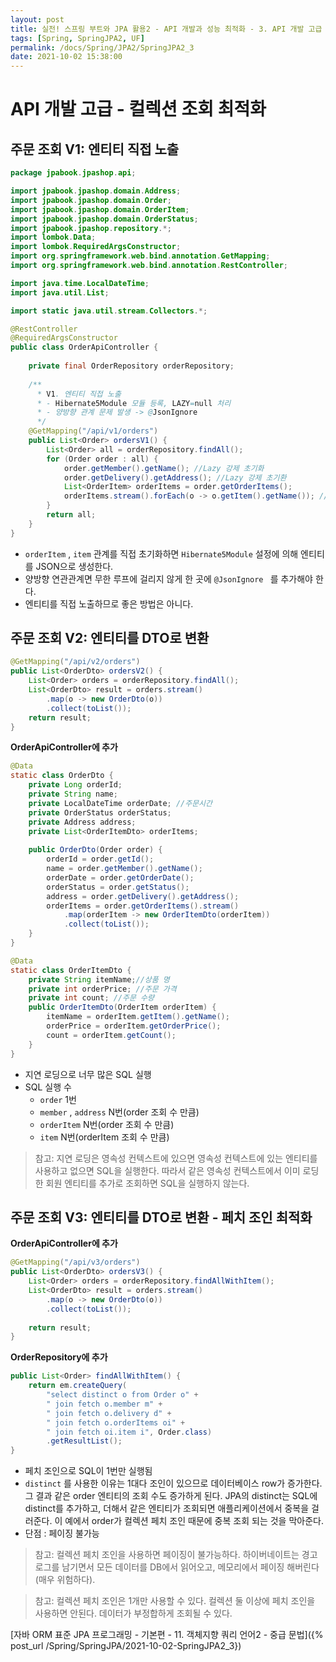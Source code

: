 ```yaml
---
layout: post
title: 실전! 스프링 부트와 JPA 활용2 - API 개발과 성능 최적화 - 3. API 개발 고급 - 컬렉션 조회 최적화
tags: [Spring, SpringJPA2, UF]
permalink: /docs/Spring/JPA2/SpringJPA2_3
date: 2021-10-02 15:38:00
---
```

# API 개발 고급 - 컬렉션 조회 최적화

## 주문 조회 V1: 엔티티 직접 노출

```java
package jpabook.jpashop.api;

import jpabook.jpashop.domain.Address;
import jpabook.jpashop.domain.Order;
import jpabook.jpashop.domain.OrderItem;
import jpabook.jpashop.domain.OrderStatus;
import jpabook.jpashop.repository.*;
import lombok.Data;
import lombok.RequiredArgsConstructor;
import org.springframework.web.bind.annotation.GetMapping;
import org.springframework.web.bind.annotation.RestController;

import java.time.LocalDateTime;
import java.util.List;

import static java.util.stream.Collectors.*;

@RestController
@RequiredArgsConstructor
public class OrderApiController {
    
    private final OrderRepository orderRepository;
    
    /**
	  * V1. 엔티티 직접 노출
      * - Hibernate5Module 모듈 등록, LAZY=null 처리
      * - 양방향 관계 문제 발생 -> @JsonIgnore
      */
    @GetMapping("/api/v1/orders")
    public List<Order> ordersV1() {
        List<Order> all = orderRepository.findAll();
        for (Order order : all) {
            order.getMember().getName(); //Lazy 강제 초기화
            order.getDelivery().getAddress(); //Lazy 강제 초기환
            List<OrderItem> orderItems = order.getOrderItems();
            orderItems.stream().forEach(o -> o.getItem().getName()); //Lazy 강제 초기화
        }
        return all;
    }
}
```

- `orderItem` , `item` 관계를 직접 초기화하면 `Hibernate5Module` 설정에 의해 엔티티를 JSON으로 생성한다.
- 양방향 연관관계면 무한 루프에 걸리지 않게 한 곳에 `@JsonIgnore ` 를 추가해야 한다.
- 엔티티를 직접 노출하므로 좋은 방법은 아니다.

## 주문 조회 V2: 엔티티를 DTO로 변환

```java
@GetMapping("/api/v2/orders")
public List<OrderDto> ordersV2() {
    List<Order> orders = orderRepository.findAll();
    List<OrderDto> result = orders.stream()
        .map(o -> new OrderDto(o))
        .collect(toList());
    return result;
}
```

**OrderApiController에 추가**

```java
@Data
static class OrderDto {
    private Long orderId;
    private String name;
    private LocalDateTime orderDate; //주문시간
    private OrderStatus orderStatus;
    private Address address;
    private List<OrderItemDto> orderItems;
    
    public OrderDto(Order order) {
        orderId = order.getId();
        name = order.getMember().getName();
        orderDate = order.getOrderDate();
        orderStatus = order.getStatus();
        address = order.getDelivery().getAddress();
        orderItems = order.getOrderItems().stream()
            .map(orderItem -> new OrderItemDto(orderItem))
            .collect(toList());
    }
}

@Data
static class OrderItemDto {
    private String itemName;//상품 명
    private int orderPrice; //주문 가격
    private int count; //주문 수량
    public OrderItemDto(OrderItem orderItem) {
        itemName = orderItem.getItem().getName();
        orderPrice = orderItem.getOrderPrice();
        count = orderItem.getCount();
    }
}
```

- 지연 로딩으로 너무 많은 SQL 실행
- SQL 실행 수
  - `order` 1번
  - `member` , `address` N번(order 조회 수 만큼)
  - `orderItem` N번(order 조회 수 만큼)
  - `item` N번(orderItem 조회 수 만큼)

> 참고: 지연 로딩은 영속성 컨텍스트에 있으면 영속성 컨텍스트에 있는 엔티티를 사용하고 없으면 SQL을 실행한다. 따라서 같은 영속성 컨텍스트에서 이미 로딩한 회원 엔티티를 추가로 조회하면 SQL을 실행하지 않는다.

## 주문 조회 V3: 엔티티를 DTO로 변환 - 페치 조인 최적화

**OrderApiController에 추가**

```java
@GetMapping("/api/v3/orders")
public List<OrderDto> ordersV3() {
    List<Order> orders = orderRepository.findAllWithItem();
    List<OrderDto> result = orders.stream()
        .map(o -> new OrderDto(o))
        .collect(toList());
    
    return result;
}
```

**OrderRepository에 추가**

```java
public List<Order> findAllWithItem() {
    return em.createQuery(
        "select distinct o from Order o" +
        " join fetch o.member m" +
        " join fetch o.delivery d" +
        " join fetch o.orderItems oi" +
        " join fetch oi.item i", Order.class)
        .getResultList();
}
```

- 페치 조인으로 SQL이 1번만 실행됨
- `distinct` 를 사용한 이유는 1대다 조인이 있으므로 데이터베이스 row가 증가한다. 그 결과 같은 order 엔티티의 조회 수도 증가하게 된다. JPA의 distinct는 SQL에 distinct를 추가하고, 더해서 같은 엔티티가 조회되면 애플리케이션에서 중복을 걸러준다. 이 예에서 order가 컬렉션 페치 조인 때문에 중복 조회 되는 것을 막아준다.
- 단점 : 페이징 불가능

> 참고: 컬렉션 페치 조인을 사용하면 페이징이 불가능하다. 하이버네이트는 경고 로그를 남기면서 모든 데이터를 DB에서 읽어오고, 메모리에서 페이징 해버린다(매우 위험하다).

> 참고: 컬렉션 페치 조인은 1개만 사용할 수 있다. 컬렉션 둘 이상에 페치 조인을 사용하면 안된다. 데이터가 부정합하게 조회될 수 있다.

[자바 ORM 표준 JPA 프로그래밍 - 기본편 - 11. 객체지향 쿼리 언어2 - 중급 문법]({% post_url /Spring/SpringJPA/2021-10-02-SpringJPA2_3})


